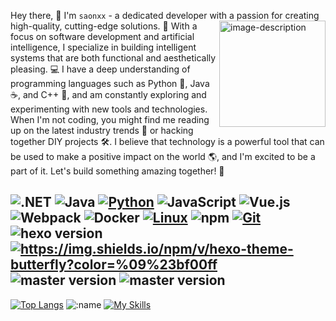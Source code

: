 Hey there, 👋 I'm `saonxx` - a dedicated developer with a passion for creating high-quality, <img src="https://saon.top/webp/IMG_26621.webp" alt="image-description" align="right" width="170px">cutting-edge solutions. 🚀 With a focus on software development and artificial intelligence, I specialize in building intelligent systems that are both functional and aesthetically pleasing. 💻 I have a deep understanding of programming languages such as Python 🐍, Java ☕️, and C++ 🔧, and am constantly exploring and experimenting with new tools and technologies. When I'm not coding, you might find me reading up on the latest industry trends 📖 or hacking together DIY projects 🛠️. I believe that technology is a powerful tool that can be used to make a positive impact on the world 🌎, and I'm excited to be a part of it. Let's build something amazing together! 🌱

![.NET](https://img.shields.io/badge/.NET-512BD4?style=flat-square&logo=C-Sharp&logoColor=ffffff)
![Java](https://img.shields.io/badge/-Java-007396?style=flat-square&logo=java&logoColor=ffffff)
[![Python](https://img.shields.io/badge/-Python-3776AB?style=flat-square&logo=python&logoColor=ffffff)](https://www.python.org/)
![JavaScript](https://img.shields.io/badge/JavaScript-F7DF1E?style=flat-square&logo=JavaScript&logoColor=ffffff)
![Vue.js](https://img.shields.io/badge/-Vue.js-4FC08D?style=flat-square&logo=Vue.js&logoColor=ffffff)
![Webpack](https://img.shields.io/badge/-Webpack-8DD6F9?style=flat-square&logo=webpack&logoColor=ffffff)
![Docker](https://img.shields.io/badge/Docker-2496ED?style=flat-square&logo=docker&logoColor=ffffff)
[![Linux](https://img.shields.io/badge/-Linux-333333?style=flat-square&logo=linux&logoColor=white)](https://www.linuxfoundation.org/)
![npm](https://img.shields.io/badge/-NPM-CB3837?style=flat-square&logo=npm&logoColor=white)
[![Git](https://img.shields.io/badge/-Git-f05032?style=flat-square&logo=git&logoColor=white)](https://git-scm.com/)
<img src="https://camo.githubusercontent.com/fc645fa948e87befe90fa5d523fbe4db101f858a5f1139ac40b75103e43b9f59/68747470733a2f2f696d672e736869656c64732e696f2f62616467652f6865786f2d352e332e302b2d3065383363" alt="hexo version" data-canonical-src="https://img.shields.io/badge/hexo-5.3.0+-0e83c" style="max-width: 100%;"><a target="_blank" rel="noopener noreferrer nofollow" href="https://camo.githubusercontent.com/53cd517a715f5c131d2d78adffcb196d9ddb11f1ae688e3cc6a480566e2ab9e3/68747470733a2f2f696d672e736869656c64732e696f2f6e706d2f762f6865786f2d7468656d652d627574746572666c793f636f6c6f723d253039253233626630306666"><img src="https://camo.githubusercontent.com/53cd517a715f5c131d2d78adffcb196d9ddb11f1ae688e3cc6a480566e2ab9e3/68747470733a2f2f696d672e736869656c64732e696f2f6e706d2f762f6865786f2d7468656d652d627574746572666c793f636f6c6f723d253039253233626630306666" alt="https://img.shields.io/npm/v/hexo-theme-butterfly?color=%09%23bf00ff" data-canonical-src="https://img.shields.io/npm/v/hexo-theme-butterfly?color=%09%23bf00ff" style="max-width: 100%;"></a> <img src="https://camo.githubusercontent.com/6560a125081e9201316b73278edc8da47826332ec094f2167f331db6a5bf2c5c/68747470733a2f2f696d672e736869656c64732e696f2f6769746875622f7061636b6167652d6a736f6e2f762f6a65727279633132372f6865786f2d7468656d652d627574746572666c792f6465763f6c6162656c3d646576" alt="master version" data-canonical-src="https://img.shields.io/github/package-json/v/jerryc127/hexo-theme-butterfly/dev?label=dev" style="max-width: 100%;"> <img src="https://camo.githubusercontent.com/d509893a31f8133dddd9a7fb3db3f00c36d8a1a5f6ac74d4072366902ce2bad5/68747470733a2f2f696d672e736869656c64732e696f2f6769746875622f7061636b6167652d6a736f6e2f762f6a65727279633132372f6865786f2d7468656d652d627574746572666c792f6d61737465723f636f6c6f723d253233316162316164266c6162656c3d6d6173746572" alt="master version" data-canonical-src="https://img.shields.io/github/package-json/v/jerryc127/hexo-theme-butterfly/master?color=%231ab1ad&amp;label=master" style="max-width: 100%;">
---

[![Top Langs](https://github-readme-stats.vercel.app/api/top-langs/?username=saonxx&layout=compact)](https://github.com/anuraghazra/github-readme-stats)
![:name](https://count.getloli.com/get/@:saonxx)
[![My Skills](https://skillicons.dev/icons?i=wordpress,ae,windows,androidstudio,angular,apollo,apple,appwrite,,atom,au,autocad,babel,c,cs,cpp,,cloudflare,css,cypress,debian,php,ps,discord,bots,discordjs,django,docker,dotnet,ember,emotion,vue,vuetify,firebase,gcp,git,github,gitlab,gmail,gherkin,ai,instagram,java,js,linux,go,vscode,twitter,svelte)](https://skillicons.dev)
